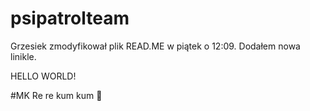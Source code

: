 # psipatrolteam

Grzesiek zmodyfikował plik READ.ME w piątek o 12:09. Dodałem nowa linikle.

HELLO WORLD!

#MK
Re re kum kum 🐸
